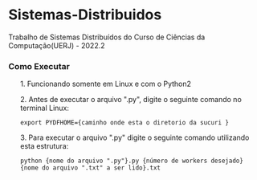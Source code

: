 # Sistemas-Distribuidos

Trabalho de Sistemas Distribuídos do Curso de Ciências da Computação(UERJ) - 2022.2

### Como Executar

<ol>
    1. Funcionando somente em Linux e com o Python2</li>
</ol>
<ol>
    2. Antes de executar o arquivo ".py", digite o seguinte comando no terminal Linux:

    export PYDFHOME={caminho onde esta o diretorio da sucuri }
</ol>
<ol>
    3. Para executar o arquivo ".py" digite o seguinte comando utilizando esta estrutura:
    
    python {nome do arquivo ".py"}.py {número de workers desejado} {nome do arquivo ".txt" a ser lido}.txt
</ol>

